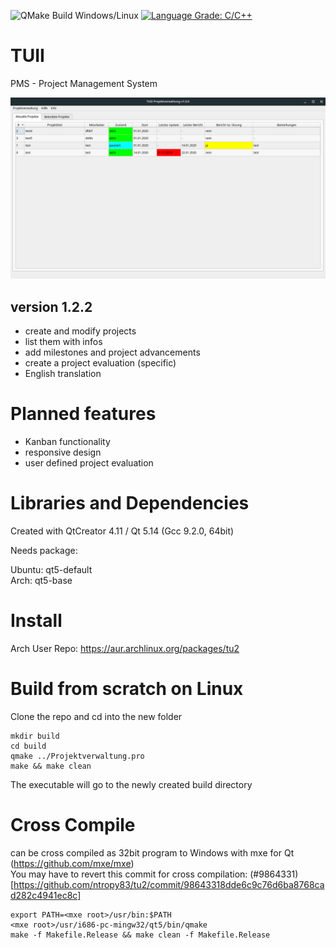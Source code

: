 ![QMake Build Windows/Linux](https://github.com/ntropy83/tu2/workflows/QMake%20Build%20Windows/Linux/badge.svg)
[![Language Grade: C/C++](https://img.shields.io/lgtm/grade/cpp/g/vim/vim.svg?logo=lgtm&logoWidth=18)](https://lgtm.com/projects/g/ntropy83/TUII/context:cpp)

# TUII
PMS - Project Management System

![MainWindow](https://github.com/ntropy83/tu2/blob/master/img/MainWindow.png)

## version 1.2.2
- create and modify projects
- list them with infos
- add milestones and project advancements
- create a project evaluation (specific)
- English translation

# Planned features
- Kanban functionality
- responsive design
- user defined project evaluation

# Libraries and Dependencies
Created with QtCreator 4.11 / Qt 5.14 (Gcc 9.2.0, 64bit)

Needs package:

Ubuntu: qt5-default<br>
Arch: qt5-base

# Install
Arch User Repo: https://aur.archlinux.org/packages/tu2

# Build from scratch on Linux
Clone the repo and cd into the new folder

```
mkdir build
cd build
qmake ../Projektverwaltung.pro
make && make clean
```
The executable will go to the newly created build directory 

# Cross Compile
can be cross compiled as 32bit program to Windows with mxe for Qt
(https://github.com/mxe/mxe)<br>
You may have to revert this commit for cross compilation: (#9864331)[https://github.com/ntropy83/tu2/commit/98643318dde6c9c76d6ba8768cad282c4941ec8c]

```
export PATH=<mxe root>/usr/bin:$PATH
<mxe root>/usr/i686-pc-mingw32/qt5/bin/qmake
make -f Makefile.Release && make clean -f Makefile.Release
```